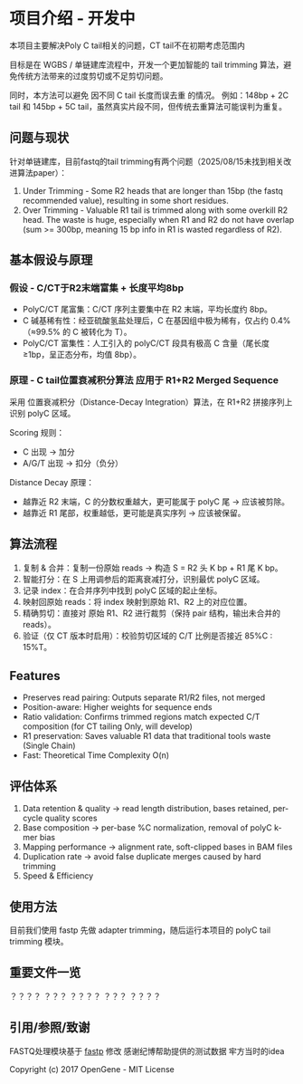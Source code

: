 # 项目介绍 - 开发中
本项目主要解决Poly C tail相关的问题，CT tail不在初期考虑范围内

目标是在 WGBS / 单链建库流程中，开发一个更加智能的 tail trimming 算法，避免传统方法带来的过度剪切或不足剪切问题。

同时，本方法可以避免 因不同 C tail 长度而误去重 的情况。
例如：148bp + 2C tail 和 145bp + 5C tail，虽然真实片段不同，但传统去重算法可能误判为重复。

## 问题与现状
针对单链建库，目前fastq的tail trimming有两个问题（2025/08/15未找到相关改进算法paper）：
1. Under Trimming - Some R2 heads that are longer than 15bp (the fastq recommended value), resulting in some short residues.
3. Over Trimming - Valuable R1 tail is trimmed along with some overkill R2 head. The waste is huge, especially when R1 and R2 do not have overlap (sum >= 300bp, meaning 15 bp info in R1 is wasted regardless of R2).

## 基本假设与原理
### 假设 - C/CT于R2末端富集 + 长度平均8bp
- PolyC/CT 尾富集：C/CT 序列主要集中在 R2 末端，平均长度约 8bp。
- C 碱基稀有性：经亚硫酸氢盐处理后，C 在基因组中极为稀有，仅占约 0.4%（≈99.5% 的 C 被转化为 T）。
- PolyC/CT 富集性：人工引入的 polyC/CT 段具有极高 C 含量（尾长度 ≥1bp，呈正态分布，均值 8bp）。

### 原理 - C tail位置衰减积分算法 应用于 R1+R2 Merged Sequence 
采用 位置衰减积分（Distance-Decay Integration）算法，在 R1+R2 拼接序列上识别 polyC 区域。

Scoring 规则：
- C 出现 → 加分
- A/G/T 出现 → 扣分（负分）

Distance Decay 原理：
- 越靠近 R2 末端，C 的分数权重越大，更可能属于 polyC 尾 → 应该被剪除。
- 越靠近 R1 尾部，权重越低，更可能是真实序列 → 应该被保留。

## 算法流程
1. 复制 & 合并：复制一份原始 reads → 构造 S = R2 头 K bp + R1 尾 K bp。
2. 智能打分：在 S 上用调参后的距离衰减打分，识别最优 polyC 区域。
3. 记录 index：在合并序列中找到 polyC 区域的起止坐标。
4. 映射回原始 reads：将 index 映射到原始 R1、R2 上的对应位置。
5. 精确剪切：直接对 原始 R1、R2 进行裁剪（保持 pair 结构，输出未合并的 reads）。
6. 验证（仅 CT 版本时启用）：校验剪切区域的 C/T 比例是否接近 85%C : 15%T。

## Features
- Preserves read pairing: Outputs separate R1/R2 files, not merged
- Position-aware: Higher weights for sequence ends
- Ratio validation: Confirms trimmed regions match expected C/T composition (for CT tailing Only, will develop)
- R1 preservation: Saves valuable R1 data that traditional tools waste (Single Chain)
- Fast: Theoretical Time Complexity O(n)

## 评估体系
1. Data retention & quality → read length distribution, bases retained, per-cycle quality scores
2. Base composition → per-base %C normalization, removal of polyC k-mer bias
3. Mapping performance → alignment rate, soft-clipped bases in BAM files
4. Duplication rate → avoid false duplicate merges caused by hard trimming
5. Speed & Efficiency

## 使用方法
目前我们使用 fastp 先做 adapter trimming，随后运行本项目的 polyC tail trimming 模块。

## 重要文件一览
？？？？
？？？
？？？？
？？？
？？？？

## 引用/参照/致谢
FASTQ处理模块基于 [fastp](https://github.com/OpenGene/fastp) 修改
感谢纪博帮助提供的测试数据
牢方当时的idea

Copyright (c) 2017 OpenGene - MIT License

